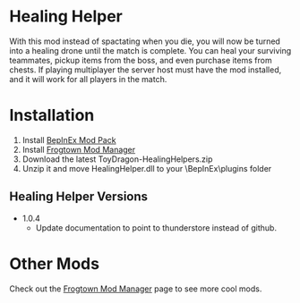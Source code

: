 # Healing Helper
With this mod instead of spactating when you die, you will now be turned into a healing drone until the match is complete. You can heal your surviving teammates, pickup items from the boss, and even purchase items from chests. If playing multiplayer the server host must have the mod installed, and it will work for all players in the match.

# Installation
1. Install [BepInEx Mod Pack](https://thunderstore.io/package/bbepis/BepInExPack/)
2. Install [Frogtown Mod Manager](https://thunderstore.io/package/ToyDragon/SharedModLibrary/)
4. Download the latest ToyDragon-HealingHelpers.zip
4. Unzip it and move HealingHelper.dll to your \BepInEx\plugins folder

## Healing Helper Versions
- 1.0.4
  - Update documentation to point to thunderstore instead of github.

# Other Mods
Check out the [Frogtown Mod Manager](https://thunderstore.io/package/ToyDragon/SharedModLibrary/) page to see more cool mods.
